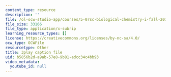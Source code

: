 ```yaml
---
content_type: resource
description: ''
file: /ol-ocw-studio-app/courses/5-07sc-biological-chemistry-i-fall-2013/b5856b2da9ab57e89b81adcc34c4bb93_taCtV7gVKdI.vtt
file_size: 33166
file_type: application/x-subrip
learning_resource_types: []
license: https://creativecommons.org/licenses/by-nc-sa/4.0/
ocw_type: OCWFile
resourcetype: Other
title: 3play caption file
uid: b5856b2d-a9ab-57e8-9b81-adcc34c4bb93
video_metadata:
  youtube_id: null
---
```

